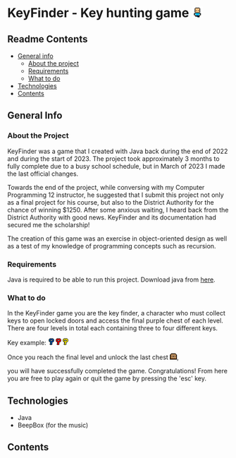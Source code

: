# KeyFinder - Key hunting game <img src="./res/player&#47;movement/Player_D1.png" width="25" />

## Readme Contents

- [General info](#general-info)
  - [About the project](#about-the-project)
  - [Requirements](#requirements)
  - [What to do](#what-to-do)
- [Technologies](#technologies)
- [Contents](#contents)

## General Info

### About the Project

KeyFinder was a game that I created with Java back during the end of 2022 and during the start of 2023. The project took approximately 3 months to fully complete due to a busy school schedule, but in March of 2023 I made the last official changes.

Towards the end of the project, while conversing with my Computer Programming 12 instructor, he suggested that I submit this project not only as a final project for his course, but also to the District Authority for the chance of winning $1250. After some anxious waiting, I heard back from the District Authority with good news. KeyFinder and its documentation had secured me the scholarship!

The creation of this game was an exercise in object-oriented design as well as a test of my knowledge of programming concepts such as recursion.

### Requirements

Java is required to be able to run this project. Download java from [here](https://www.java.com/en/download/).

### What to do

In the KeyFinder game you are the key finder, a character who must collect keys to open locked doors and access the final purple chest of each level. There are four levels in total each containing three to four different keys. 

Key example:
![bkey](./res/objects/B_Key.png)![rkey](./res/objects/R_Key.png)![ykey](./res/objects/Y_Key.png)

Once you reach the final level and unlock the last chest ![alt text](./res/objects/ChestClosed.png),

you will have successfully completed the game. Congratulations! From here you are free to play again or quit the game by pressing the 'esc' key.

## Technologies

- Java
- BeepBox (for the music)

## Contents


